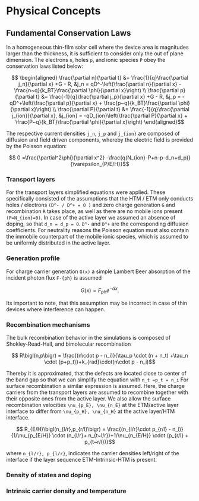 # Physical Concepts
## Fundamental Conservation Laws
In a homogeneous thin-film solar cell where the device area is magnitudes larger than the thickness, it is sufficient to consider only the out of plane dimension. The electrons ``n``, holes ``p``, and ionic species ``P`` obey the conservation laws listed below: 
```math
    \begin{aligned}
        \frac{\partial n}{\partial t} &= \frac{1}{q}\frac{\partial j_n}{\partial x}  +G - R, 
        &j_n = qD^-\left(\frac{\partial n}{\partial x} - \frac{n~q}{k_BT}\frac{\partial \phi}{\partial x}\right) \\
        \frac{\partial p}{\partial t} &= \frac{-1}{q}\frac{\partial j_p}{\partial x} +G - R, 
        &j_p = -qD^+\left(\frac{\partial p}{\partial x} + \frac{p~q}{k_BT}\frac{\partial \phi}{\partial x}\right) \\
        \frac{\partial P}{\partial t} &= \frac{-1}{q}\frac{\partial j_{ion}}{\partial x}, 
        &j_{ion} = -qD_{ion}\left(\frac{\partial P}{\partial x} + \frac{P~q}{k_BT}\frac{\partial \phi}{\partial x}\right)   
    \end{aligned}
``` 
The respective current densities ``j_n``, ``j_p`` and ``j_{ion}`` are composed of diffusion and field driven components, whereby the electric field is provided by the Poisson equation: 
```math
    0 =\frac{\partial^2\phi}{\partial x^2} -\frac{q(N_{ion}-P+n-p-d_n+d_p)}{\varepsilon_{P/E/H}}
```
### Transport layers
For the transport layers simplified equations were applied. These specifically consisted of the assumptions that the HTM / ETM only conducts holes / electrons ``(D^- / D^+ = 0 )`` and zero charge generation ``G`` and recombination ``R`` takes place, as well as there are no mobile ions present ``(P=N_{ion}=0)``.
In case of the active layer we assumed an absence of doping, so that ``d_n = d_p = 0``. ``D^-`` and ``D^+`` are the corresponding diffusion coefficients.
For neutrality reasons the Poisson equation must also contain the immobile counterpart of the mobile ionic species, which is assumed to be uniformly distributed in the active layer.
### Generation profile
For charge carrier generation ``G(x)`` a simple Lambert Beer absorption of the incident photon flux ``F-{ph}`` is assumed
```math
    G(x) = F_{ph} e^{-\alpha x}.
```
Its important to note, that this assumption may be incorrect in case of thin devices where interference can happen.
### Recombination mechanisms
The bulk recombination behavior in the simulations is composed of Shokley-Read-Hall, and bimolecular recombination 
```math
    R\bigl(n,p\bigr) = \frac{(n\cdot p - n_i)}{\tau_p \cdot (n + n_t) +\tau_n \cdot (p+p_t)}+k_{rad}\cdot(n\cdot p - n_i)
```
Thereby it is approximated, that the defects are located close to center of the band gap so that we can simplify the equation with ``n_t =p_t = n_i``
For surface recombination a similar expression is assumed. Here, the charge carriers from the transport layers are assumed to recombine together with their opposite ones from the active layer. We also allow the surface recombination velocities ``\nu_{p_E}, \nu_{n_E}`` at the ETM/active layer interface to differ from ``\nu_{p_H}, \nu_{n_H}`` at the active layer/HTM interface.
```math
    R_{E/H}\bigl(n_{l/r},p_{r/l}\bigr) = \frac{(n_{l/r}\cdot p_{r/l} - n_i)}{1/\nu_{p_{E/H}} \cdot (n_{l/r}+ n_{t~l/r})+1/\nu_{n_{E/H}} \cdot (p_{r/l} + p_{t~r/l})}
```
where ``n_{l/r}, p_{l/r}``, indicates the carrier densities left/right of the interface if the layer sequence ETM-Intrinsic-HTM is present.

        
### Density of states and doping
### Intrinsic carrier density and temperature
